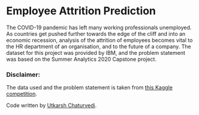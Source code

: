 # Employee Attrition Prediction
 The COVID-19 pandemic has left many working professionals unemployed. As countries get pushed further towards the edge of the cliff and into an economic recession, analysis of the attrition of employees becomes vital to the HR department of an organisation, and to the future of a company. The dataset for this project was provided by IBM, and the problem statement was based on the Summer Analytics 2020 Capstone project.
 
 ### Disclaimer: 
The data used and the problem statement is taken from [this Kaggle competition](https://www.kaggle.com/c/summeranalytics2020).

Code written by [Utkarsh Chaturvedi](https://www.linkedin.com/in/utkarshc99/).
